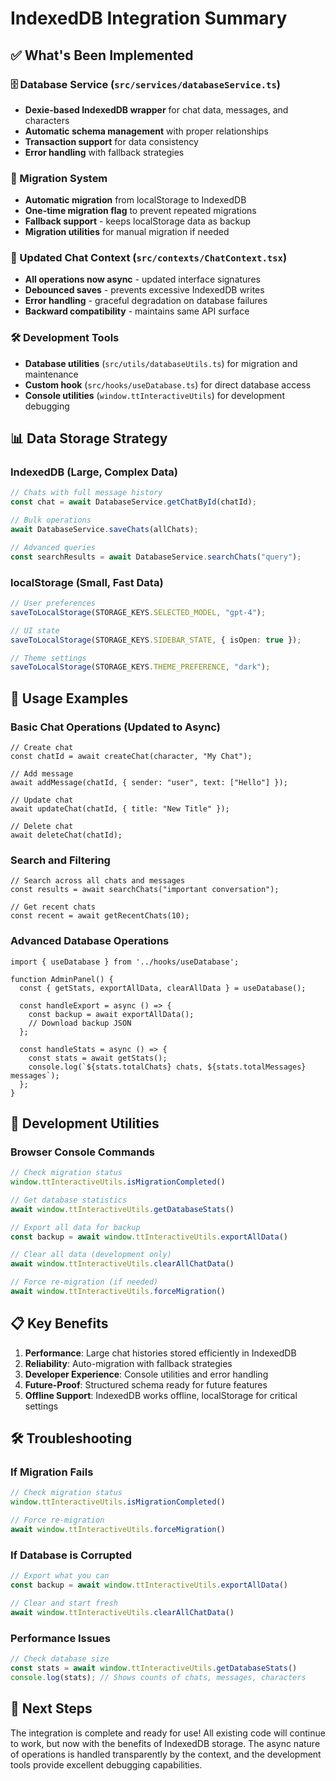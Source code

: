 # IndexedDB Integration Summary

## ✅ What's Been Implemented

### 🗄️ Database Service (`src/services/databaseService.ts`)
- **Dexie-based IndexedDB wrapper** for chat data, messages, and characters
- **Automatic schema management** with proper relationships
- **Transaction support** for data consistency
- **Error handling** with fallback strategies

### 🔄 Migration System
- **Automatic migration** from localStorage to IndexedDB
- **One-time migration flag** to prevent repeated migrations
- **Fallback support** - keeps localStorage data as backup
- **Migration utilities** for manual migration if needed

### 📝 Updated Chat Context (`src/contexts/ChatContext.tsx`)
- **All operations now async** - updated interface signatures
- **Debounced saves** - prevents excessive IndexedDB writes
- **Error handling** - graceful degradation on database failures
- **Backward compatibility** - maintains same API surface

### 🛠️ Development Tools
- **Database utilities** (`src/utils/databaseUtils.ts`) for migration and maintenance
- **Custom hook** (`src/hooks/useDatabase.ts`) for direct database access
- **Console utilities** (`window.ttInteractiveUtils`) for development debugging

## 📊 Data Storage Strategy

### IndexedDB (Large, Complex Data)
```typescript
// Chats with full message history
const chat = await DatabaseService.getChatById(chatId);

// Bulk operations
await DatabaseService.saveChats(allChats);

// Advanced queries
const searchResults = await DatabaseService.searchChats("query");
```

### localStorage (Small, Fast Data)
```typescript
// User preferences
saveToLocalStorage(STORAGE_KEYS.SELECTED_MODEL, "gpt-4");

// UI state
saveToLocalStorage(STORAGE_KEYS.SIDEBAR_STATE, { isOpen: true });

// Theme settings
saveToLocalStorage(STORAGE_KEYS.THEME_PREFERENCE, "dark");
```

## 🚀 Usage Examples

### Basic Chat Operations (Updated to Async)
```tsx
// Create chat
const chatId = await createChat(character, "My Chat");

// Add message  
await addMessage(chatId, { sender: "user", text: ["Hello"] });

// Update chat
await updateChat(chatId, { title: "New Title" });

// Delete chat
await deleteChat(chatId);
```

### Search and Filtering
```tsx
// Search across all chats and messages
const results = await searchChats("important conversation");

// Get recent chats
const recent = await getRecentChats(10);
```

### Advanced Database Operations
```tsx
import { useDatabase } from '../hooks/useDatabase';

function AdminPanel() {
  const { getStats, exportAllData, clearAllData } = useDatabase();
  
  const handleExport = async () => {
    const backup = await exportAllData();
    // Download backup JSON
  };
  
  const handleStats = async () => {
    const stats = await getStats();
    console.log(`${stats.totalChats} chats, ${stats.totalMessages} messages`);
  };
}
```

## 🔧 Development Utilities

### Browser Console Commands
```javascript
// Check migration status
window.ttInteractiveUtils.isMigrationCompleted()

// Get database statistics
await window.ttInteractiveUtils.getDatabaseStats()

// Export all data for backup
const backup = await window.ttInteractiveUtils.exportAllData()

// Clear all data (development only)
await window.ttInteractiveUtils.clearAllChatData()

// Force re-migration (if needed)
await window.ttInteractiveUtils.forceMigration()
```

## 📋 Key Benefits

1. **Performance**: Large chat histories stored efficiently in IndexedDB
2. **Reliability**: Auto-migration with fallback strategies
3. **Developer Experience**: Console utilities and error handling
4. **Future-Proof**: Structured schema ready for future features
5. **Offline Support**: IndexedDB works offline, localStorage for critical settings

## 🛠️ Troubleshooting

### If Migration Fails
```javascript
// Check migration status
window.ttInteractiveUtils.isMigrationCompleted()

// Force re-migration
await window.ttInteractiveUtils.forceMigration()
```

### If Database is Corrupted
```javascript
// Export what you can
const backup = await window.ttInteractiveUtils.exportAllData()

// Clear and start fresh
await window.ttInteractiveUtils.clearAllChatData()
```

### Performance Issues
```javascript
// Check database size
const stats = await window.ttInteractiveUtils.getDatabaseStats()
console.log(stats); // Shows counts of chats, messages, characters
```

## 🎯 Next Steps

The integration is complete and ready for use! All existing code will continue to work, but now with the benefits of IndexedDB storage. The async nature of operations is handled transparently by the context, and the development tools provide excellent debugging capabilities.
